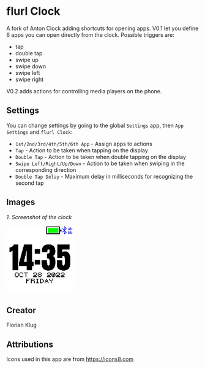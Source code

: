 # flurl Clock

A fork of Anton Clock adding shortcuts for opening apps.
V0.1 let you define 6 apps you can open directly from the clock. Possible triggers are:
- tap
- double tap
- swipe up
- swipe down
- swipe left
- swipe right

V0.2 adds actions for controlling media players on the phone.

## Settings

You can change settings by going to the global `Settings` app, then `App Settings`
and `flurl Clock`:

- `1st/2nd/3rd/4th/5th/6th App` - Assign apps to actions
- `Tap` - Action to be taken when tapping on the display
- `Double Tap` - Action to be taken when double tapping on the display
- `Swipe Left/Right/Up/Down` - Action to be taken when swiping in the corresponding direction
- `Double Tap Delay` - Maximum delay in milliseconds for recognizing the second tap

## Images
_1. Screenshot of the clock_

![](screenshot.png)

## Creator

Florian Klug

## Attributions

Icons used in this app are from https://icons8.com
